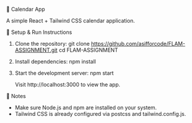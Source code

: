 
📅 Calendar App

A simple React + Tailwind CSS calendar application.

🔧 Setup & Run Instructions

1. Clone the repository:
   git clone https://github.com/asifforcode/FLAM-ASSIGNMENT.git
   cd FLAM-ASSIGNMENT

2. Install dependencies:
   npm install

3. Start the development server:
   npm start

   Visit http://localhost:3000 to view the app.

📌 Notes

- Make sure Node.js and npm are installed on your system.
- Tailwind CSS is already configured via postcss and tailwind.config.js.
